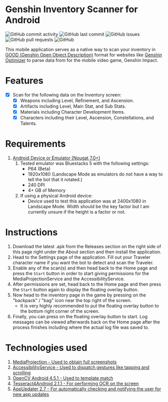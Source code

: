 # Genshin Inventory Scanner for Android

![GitHub commit activity](https://img.shields.io/github/commit-activity/m/steve1316/genshin-inventory-scanner-android?logo=GitHub) ![GitHub last commit](https://img.shields.io/github/last-commit/steve1316/genshin-inventory-scanner-android?logo=GitHub) ![GitHub issues](https://img.shields.io/github/issues/steve1316/genshin-inventory-scanner-android?logo=GitHub) ![GitHub pull requests](https://img.shields.io/github/issues-pr/steve1316/genshin-inventory-scanner-android?logo=GitHub) ![GitHub](https://img.shields.io/github/license/steve1316/genshin-inventory-scanner-android?logo=GitHub)

This mobile application serves as a native way to scan your inventory in [GOOD (Genshin Open Object Description)](https://frzyc.github.io/genshin-optimizer/#/doc) format for websites like [Genshin Optimizer](https://frzyc.github.io/genshin-optimizer/) to parse data from for the mobile video game, Genshin Impact.

# Features

-   [x] Scan for the following data on the Inventory screen:
    -   [x] Weapons including Level, Refinement, and Ascension.
    -   [x] Artifacts including Level, Main Stat, and Sub Stats.
    -   [x] Materials including Character Development Items.
    -   [x] Characters including their Level, Ascension, Constellations, and Talents.

# Requirements

1. [Android Device or Emulator (Nougat 7.0+)](https://developer.android.com/about/versions)
    1. Tested emulator was Bluestacks 5 with the following settings:
        - P64 (Beta)
        - 1920x1080 (Landscape Mode as emulators do not have a way to tell the bot that it rotated.)
        - 240 DPI
        - 4+ GB of Memory
    2. If using a physical Android device:
        - Device used to test this application was at 2400x1080 in Landscape Mode. Width should be the key factor but I am currently unsure if the height is a factor or not.

# Instructions

1. Download the latest .apk from the Releases section on the right side of this page right under the About section and then install the application.
2. Head to the Settings page of the application. Fill out your Traveler character name if you want the bot to detect and scan the Traveler.
3. Enable any of the scan(s) and then head back to the Home page and press the `Start` button in order to start giving permissions for the MediaProjectionService and the AccessibilityService.
4. After permissions are set, head back to the Home page and then press the `Start` button again to display the floating overlay button.
5. Now head to the inventory page in the game by pressing on the "backpack" / "bag" icon near the top right of the screen.
    - It is very highly recommended to put the floating overlay button to the bottom right corner of the screen.
6. Finally, you can press on the floating overlay button to start. Log messages can be viewed afterwards back on the Home page after the process finishes including where the actual log file was saved to.

# Technologies used

1. [MediaProjection - Used to obtain full screenshots](https://developer.android.com/reference/android/media/projection/MediaProjection)
2. [AccessibilityService - Used to dispatch gestures like tapping and scrolling](https://developer.android.com/reference/android/accessibilityservice/AccessibilityService)
3. [OpenCV Android 4.5.1 - Used to template match](https://opencv.org/releases/)
4. [Tesseract4Android 2.1.1 - For performing OCR on the screen](https://github.com/adaptech-cz/Tesseract4Android)
5. [AppUpdater 2.7 - For automatically checking and notifying the user for new app updates](https://github.com/javiersantos/AppUpdater)
